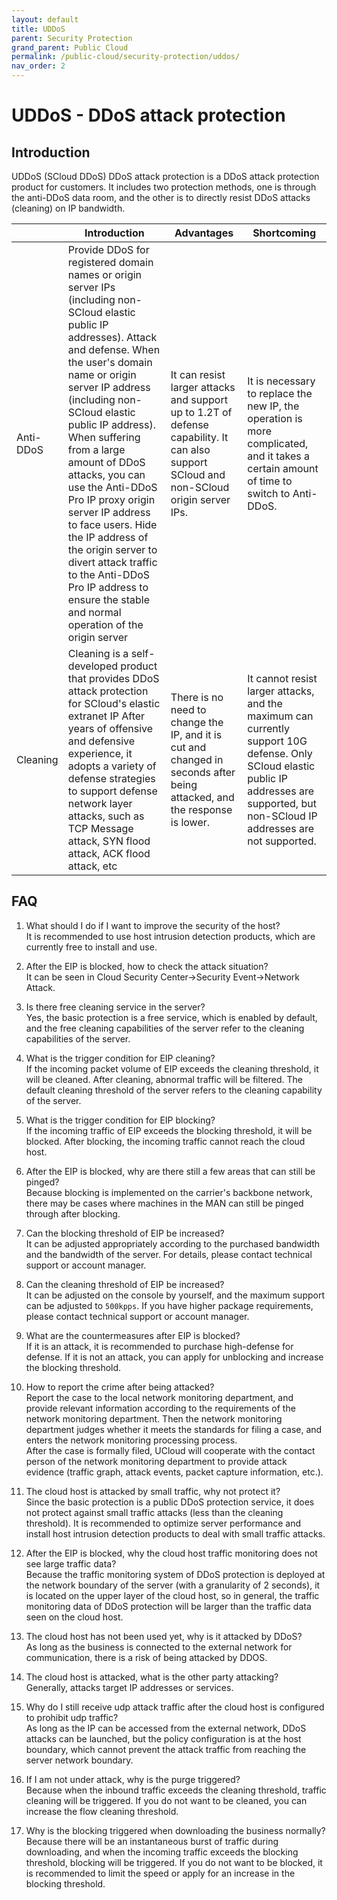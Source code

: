 ```yaml
---
layout: default
title: UDDoS
parent: Security Protection
grand_parent: Public Cloud
permalink: /public-cloud/security-protection/uddos/
nav_order: 2
---
```

# UDDoS - DDoS attack protection 
## Introduction

UDDoS (SCloud DDoS) DDoS attack protection is a DDoS attack protection product for customers. It includes two protection methods, one is through the anti-DDoS data room, and the other is to directly resist DDoS attacks (cleaning) on IP bandwidth.

| | Introduction | Advantages | Shortcoming |
| --- | --- | --- | --- |
| Anti-DDoS| Provide DDoS for registered domain names or origin server IPs (including non-SCloud elastic public IP addresses). Attack and defense. When the user's domain name or origin server IP address (including non-SCloud elastic public IP address). When suffering from a large amount of DDoS attacks, you can use the Anti-DDoS Pro IP proxy origin server IP address to face users. Hide the IP address of the origin server to divert attack traffic to the Anti-DDoS Pro IP address to ensure the stable and normal operation of the origin server | It can resist larger attacks and support up to 1.2T of defense capability. It can also support SCloud and non-SCloud origin server IPs. | It is necessary to replace the new IP, the operation is more complicated, and it takes a certain amount of time to switch to Anti-DDoS. |
| Cleaning | Cleaning is a self-developed product that provides DDoS attack protection for SCloud's elastic extranet IP After years of offensive and defensive experience, it adopts a variety of defense strategies to support defense network layer attacks, such as TCP Message attack, SYN flood attack, ACK flood attack, etc | There is no need to change the IP, and it is cut and changed in seconds after being attacked, and the response is lower. | It cannot resist larger attacks, and the maximum can currently support 10G defense. Only SCloud elastic public IP addresses are supported, but non-SCloud IP addresses are not supported. |

## FAQ

1. What should I do if I want to improve the security of the host?<br/>
It is recommended to use host intrusion detection products, which are currently free to install and use.

1. After the EIP is blocked, how to check the attack situation?<br/>
It can be seen in Cloud Security Center->Security Event->Network Attack.

1. Is there free cleaning service in the server?<br/>
Yes, the basic protection is a free service, which is enabled by default, and the free cleaning capabilities of the server refer to the cleaning capabilities of the server.

1. What is the trigger condition for EIP cleaning?<br/>
If the incoming packet volume of EIP exceeds the cleaning threshold, it will be cleaned. After cleaning, abnormal traffic will be filtered. The default cleaning threshold of the server refers to the cleaning capability of the server.

1. What is the trigger condition for EIP blocking?<br/>
If the incoming traffic of EIP exceeds the blocking threshold, it will be blocked. After blocking, the incoming traffic cannot reach the cloud host.

1. After the EIP is blocked, why are there still a few areas that can still be pinged?<br/>
Because blocking is implemented on the carrier's backbone network, there may be cases where machines in the MAN can still be pinged through after blocking.

1. Can the blocking threshold of EIP be increased?<br/>
It can be adjusted appropriately according to the purchased bandwidth and the bandwidth of the server. For details, please contact technical support or account manager.

1. Can the cleaning threshold of EIP be increased?<br/>
It can be adjusted on the console by yourself, and the maximum support can be adjusted to `500kpps`. If you have higher package requirements, please contact technical support or account manager.

1.   What are the countermeasures after EIP is blocked?<br/>
If it is an attack, it is recommended to purchase high-defense for defense. If it is not an attack, you can apply for unblocking and increase the blocking threshold.

1.   How to report the crime after being attacked?<br/>
Report the case to the local network monitoring department, and provide relevant information according to the requirements of the network monitoring department. Then the network monitoring department judges whether it meets the standards for filing a case, and enters the network monitoring processing process. <br/>
After the case is formally filed, UCloud will cooperate with the contact person of the network monitoring department to provide attack evidence (traffic graph, attack events, packet capture information, etc.).

1.   The cloud host is attacked by small traffic, why not protect it?<br/>
Since the basic protection is a public DDoS protection service, it does not protect against small traffic attacks (less than the cleaning threshold). It is recommended to optimize server performance and install host intrusion detection products to deal with small traffic attacks.

1.   After the EIP is blocked, why the cloud host traffic monitoring does not see large traffic data?<br/>
Because the traffic monitoring system of DDoS protection is deployed at the network boundary of the server (with a granularity of 2 seconds), it is located on the upper layer of the cloud host, so in general, the traffic monitoring data of DDoS protection will be larger than the traffic data seen on the cloud host.

1.   The cloud host has not been used yet, why is it attacked by DDoS?<br/>
As long as the business is connected to the external network for communication, there is a risk of being attacked by DDOS.

1.   The cloud host is attacked, what is the other party attacking?<br/>
Generally, attacks target IP addresses or services.

1.   Why do I still receive udp attack traffic after the cloud host is configured to prohibit udp traffic?<br/>
As long as the IP can be accessed from the external network, DDoS attacks can be launched, but the policy configuration is at the host boundary, which cannot prevent the attack traffic from reaching the server network boundary.

1.   If I am not under attack, why is the purge triggered?<br/>
Because when the inbound traffic exceeds the cleaning threshold, traffic cleaning will be triggered. If you do not want to be cleaned, you can increase the flow cleaning threshold.

1.   Why is the blocking triggered when downloading the business normally?<br/>
Because there will be an instantaneous burst of traffic during downloading, and when the incoming traffic exceeds the blocking threshold, blocking will be triggered. If you do not want to be blocked, it is recommended to limit the speed or apply for an increase in the blocking threshold.